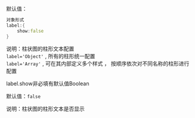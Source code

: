 默认值：

```d
对象形式
label:{
    show:false
}
```


说明：柱状图的柱形文本配置<br>
`label='Object'` , 所有的柱形统一配置<br>
`label='Array'` , 可在其内部定义多个样式 ， 按顺序依次对不同名称的柱形进行配置

<p class='ev_expand_title'>label.show<span class='ev_expand_required'>非必填</span><span class='ev_expand_defaults'>有默认值</span><span class='ev_expand_type'>Boolean</span>

<p class='ev_expand_introduce'>默认值：<code>false</code>

<p class='ev_expand_introduce'>说明：柱状图的柱形文本是否显示
